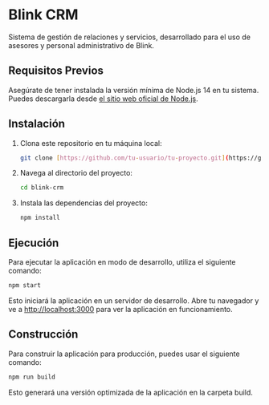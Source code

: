 # Blink CRM

Sistema de gestión de relaciones y servicios, desarrollado para el uso de asesores y personal administrativo de Blink.

## Requisitos Previos

Asegúrate de tener instalada la versión mínima de Node.js 14 en tu sistema. Puedes descargarla desde [el sitio web oficial de Node.js](https://nodejs.org/).

## Instalación

1. Clona este repositorio en tu máquina local:

   ```bash
   git clone [https://github.com/tu-usuario/tu-proyecto.git](https://github.com/AndyRCR/Blink-CRM.git)
   ```

2. Navega al directorio del proyecto:

   ```bash
   cd blink-crm
   ```
   
3. Instala las dependencias del proyecto:

   ```bash
   npm install
   ```

## Ejecución

Para ejecutar la aplicación en modo de desarrollo, utiliza el siguiente comando:

   ```bash
   npm start
   ```

Esto iniciará la aplicación en un servidor de desarrollo. Abre tu navegador y ve a [http://localhost:3000](http://localhost:3000) para ver la aplicación en funcionamiento.

## Construcción

Para construir la aplicación para producción, puedes usar el siguiente comando:

   ```bash
   npm run build
   ```

Esto generará una versión optimizada de la aplicación en la carpeta build.

